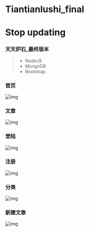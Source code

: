 # Tiantianlushi_final
# **Stop updating**
### 天天炉石_最终版本
> * NodeJS
> * MongoDB
> * Bootstrap


### 首页
![img](https://github.com/Teoluo/Tiantianlushi_final/blob/master/screenshots/1.PNG)

### 文章
![img](https://github.com/Teoluo/Tiantianlushi_final/blob/master/screenshots/2.png)

### 登陆
![img](https://github.com/Teoluo/Tiantianlushi_final/blob/master/screenshots/3.png)

### 注册
![img](https://github.com/Teoluo/Tiantianlushi_final/blob/master/screenshots/4.png)

### 分类
![img](https://github.com/Teoluo/Tiantianlushi_final/blob/master/screenshots/5.png)

### 新建文章
![img](https://github.com/Teoluo/Tiantianlushi_final/blob/master/screenshots/6.png)
